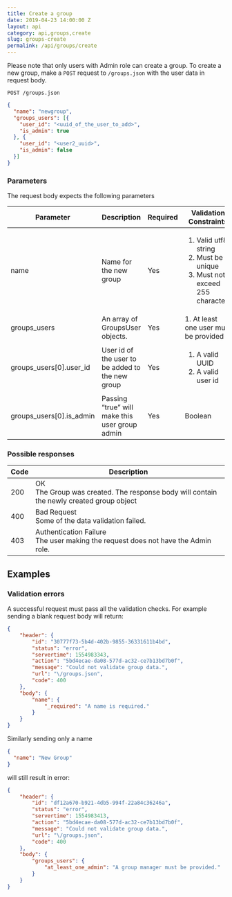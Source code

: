 ```yaml
---
title: Create a group
date: 2019-04-23 14:00:00 Z
layout: api
category: api,groups,create
slug: groups-create
permalink: /api/groups/create
---
```


Please note that only users with Admin role can create a group. 
To create a new group, make a `POST` request to `/groups.json` with the user data in request body. 

```
POST /groups.json
```
```json
{
  "name": "newgroup",
  "groups_users": [{
    "user_id": "<uuid_of_the_user_to_add>",
    "is_admin": true
  }, {
    "user_id": "<user2_uuid>",
    "is_admin": false
  }]
}
```

### Parameters
The request body expects the following parameters

<table class="table-parameters">
<thead>
  <tr>
   <th>Parameter
   </th>
   <th>Description
   </th>
   <th>Required
   </th>
   <th>Validation Constraints
   </th>
  </tr>
</thead>
<tbody>
  <tr>
   <td>name
   </td>
   <td>Name for the new group
   </td>
   <td>Yes
   </td>
   <td>
   <ol>
    <li>Valid utf8 string</li>
    <li>Must be unique</li>
    <li>Must not exceed 255 characters</li>
   </ol>
   </td>
  </tr>
  <tr>
   <td>groups_users
   </td>
   <td>An array of GroupsUser objects.
   </td>
   <td>Yes
   </td>
   <td>1. At least one user must be provided
   </td>
  </tr>
  <tr>
   <td>groups_users[0].user_id
   </td>
   <td>User id of the user to be added to the new group
   </td>
   <td>Yes
   </td>
   <td>
    <ol>
        <li>A valid UUID</li>
        <li>A valid user id</li>
    </ol>
   </td>
  </tr>
  <tr>
   <td>groups_users[0].is_admin
   </td>
   <td>Passing “true” will make this user group admin
   </td>
   <td>Yes
   </td>
   <td>Boolean
   </td>
  </tr>
  </tbody>
</table>

### Possible responses

<table class="table-parameters">
<thead>
  <tr>
   <th>Code
   </th>
   <th>Description
   </th>
  </tr>
</thead>
<tbody>
  <tr>
   <td>200
   </td>
   <td>OK<br/>
   The Group was created. The response body will contain the newly created group object
   </td>
  </tr>
  <tr>
   <td>400
   </td>
   <td>Bad Request<br/>
   Some of the data validation failed.
   </td>
  </tr>
  <tr>
   <td>403
   </td>
   <td>Authentication Failure<br/>
   The user making the request does not have the Admin role.
   </td>
  </tr>
  </tbody>
</table>


## Examples

### Validation errors

A successful request must pass all the validation checks. For example sending a blank request
body will return:

```json
{
    "header": {
        "id": "30777f73-5b4d-402b-9855-36331611b4bd",
        "status": "error",
        "servertime": 1554983343,
        "action": "5bd4ecae-da08-577d-ac32-ce7b13bd7b0f",
        "message": "Could not validate group data.",
        "url": "\/groups.json",
        "code": 400
    },
    "body": {
        "name": {
            "_required": "A name is required."
        }
    }
}
```

Similarly sending only a name 

```json
{
  "name": "New Group"
}
```

will still result in error:

```json
{
    "header": {
        "id": "df12a670-b921-4db5-994f-22a84c36246a",
        "status": "error",
        "servertime": 1554983413,
        "action": "5bd4ecae-da08-577d-ac32-ce7b13bd7b0f",
        "message": "Could not validate group data.",
        "url": "\/groups.json",
        "code": 400
    },
    "body": {
        "groups_users": {
            "at_least_one_admin": "A group manager must be provided."
        }
    }
}
```



